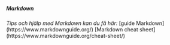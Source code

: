 ##### Markdown

<i class="fas fa-shoe-prints fa-sm">
Tips och hjälp med Markdown kan du få här:  </i>  
[guide Markdown](https://www.markdownguide.org/)  
[Markdown cheat sheet](https://www.markdownguide.org/cheat-sheet/)
